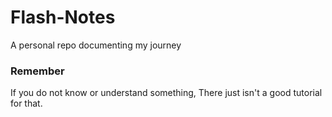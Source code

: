 # Flash-Notes

A personal repo documenting my journey

### Remember

If you do not know or understand something, There just isn't a good tutorial for that.
